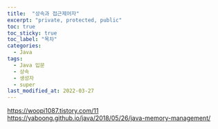 ```yaml
---
title:  "상속과 접근제어자"
excerpt: "private, protected, public"
toc: true
toc_sticky: true
toc_label: "목차"
categories:
  - Java
tags:
  - Java 입문
  - 상속
  - 생성자
  - super
last_modified_at: 2022-03-27
---
```


https://woopi1087.tistory.com/11
https://yaboong.github.io/java/2018/05/26/java-memory-management/